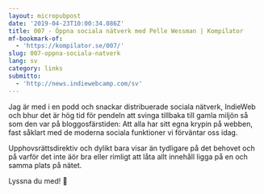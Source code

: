 ```yaml
---
layout: micropubpost
date: '2019-04-23T10:00:34.086Z'
title: 007 - Öppna sociala nätverk med Pelle Wessman | Kompilator
mf-bookmark-of:
  - 'https://kompilator.se/007/'
slug: 007-oppna-sociala-natverk
lang: sv
category: links
submitto:
  - 'http://news.indiewebcamp.com/sv'
---
```

Jag är med i en podd och snackar distribuerade sociala nätverk, IndieWeb och bhur det är hög tid för pendeln att svinga tillbaka till gamla miljön så som den var på bloggosfärstiden: Att alla har sitt egna krypin på webben, fast såklart med de moderna sociala funktioner vi förväntar oss idag.

Upphovsrättsdirektiv och dylikt bara visar än tydligare på det behovet och på varför det inte äör bra eller rimligt att låta allt innehåll ligga på en och samma plats på nätet.

Lyssna du med! 🙂
